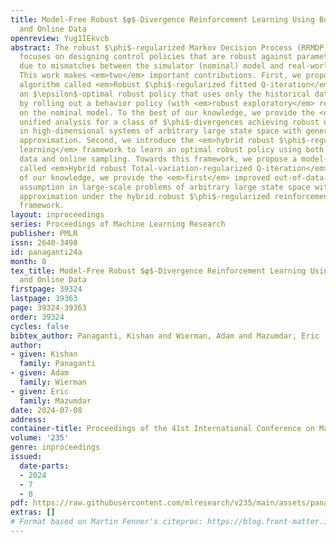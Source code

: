 ```yaml
---
title: Model-Free Robust $φ$-Divergence Reinforcement Learning Using Both Offline
  and Online Data
openreview: Yug1IEkvcb
abstract: The robust $\phi$-regularized Markov Decision Process (RRMDP) framework
  focuses on designing control policies that are robust against parameter uncertainties
  due to mismatches between the simulator (nominal) model and real-world settings.
  This work makes <em>two</em> important contributions. First, we propose a <em>model-free</em>
  algorithm called <em>Robust $\phi$-regularized fitted Q-iteration</em> for learning
  an $\epsilon$-optimal robust policy that uses only the historical data collected
  by rolling out a behavior policy (with <em>robust exploratory</em> requirement)
  on the nominal model. To the best of our knowledge, we provide the <em>first</em>
  unified analysis for a class of $\phi$-divergences achieving robust optimal policies
  in high-dimensional systems of arbitrary large state space with general function
  approximation. Second, we introduce the <em>hybrid robust $\phi$-regularized reinforcement
  learning</em> framework to learn an optimal robust policy using both historical
  data and online sampling. Towards this framework, we propose a model-free algorithm
  called <em>Hybrid robust Total-variation-regularized Q-iteration</em>. To the best
  of our knowledge, we provide the <em>first</em> improved out-of-data-distribution
  assumption in large-scale problems of arbitrary large state space with general function
  approximation under the hybrid robust $\phi$-regularized reinforcement learning
  framework.
layout: inproceedings
series: Proceedings of Machine Learning Research
publisher: PMLR
issn: 2640-3498
id: panaganti24a
month: 0
tex_title: Model-Free Robust $φ$-Divergence Reinforcement Learning Using Both Offline
  and Online Data
firstpage: 39324
lastpage: 39363
page: 39324-39363
order: 39324
cycles: false
bibtex_author: Panaganti, Kishan and Wierman, Adam and Mazumdar, Eric
author:
- given: Kishan
  family: Panaganti
- given: Adam
  family: Wierman
- given: Eric
  family: Mazumdar
date: 2024-07-08
address:
container-title: Proceedings of the 41st International Conference on Machine Learning
volume: '235'
genre: inproceedings
issued:
  date-parts:
  - 2024
  - 7
  - 8
pdf: https://raw.githubusercontent.com/mlresearch/v235/main/assets/panaganti24a/panaganti24a.pdf
extras: []
# Format based on Martin Fenner's citeproc: https://blog.front-matter.io/posts/citeproc-yaml-for-bibliographies/
---
```

